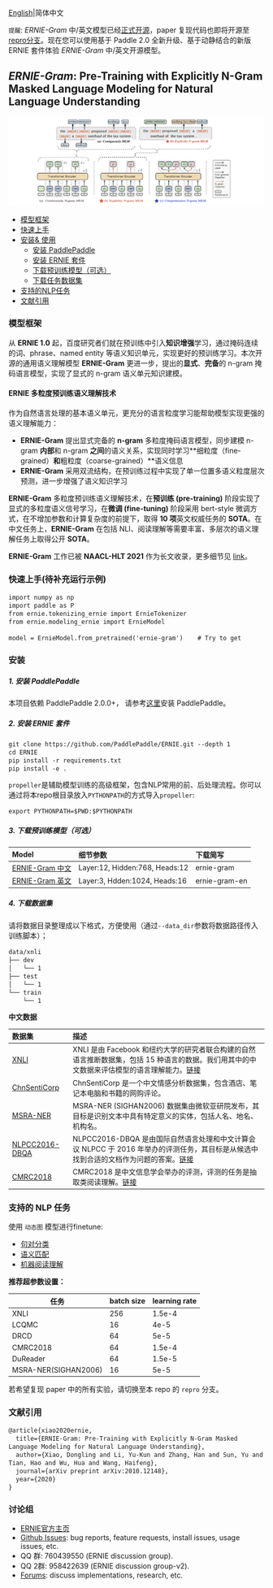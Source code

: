 [English](./README.en.md)|简体中文

`提醒`: *ERNIE-Gram* 中/英文模型已经[正式开源](#3-下载预训练模型可选)，paper 复现代码也即将开源至 [repro分支](https://github.com/PaddlePaddle/ERNIE/tree/repro)。现在您可以使用基于 Paddle 2.0 全新升级、基于动静结合的新版 ERNIE 套件体验 *ERNIE-Gram* 中/英文开源模型。


## _ERNIE-Gram_: Pre-Training with Explicitly N-Gram Masked Language Modeling for Natural Language Understanding

![ERNIE-Gram](.meta/ernie-gram.jpeg)

- [模型框架](#模型框架)
- [快速上手](#快速上手)
- [安装& 使用](#安装)
  * [安装 PaddlePaddle](#1-安装-paddlepaddle)
  * [安装 ERNIE 套件](#2-安装-ernie-套件)
  * [下载预训练模型（可选）](#3-下载预训练模型可选)
  * [下载任务数据集](#4-下载数据集)
- [支持的NLP任务](#支持的-nlp-任务)
- [文献引用](#文献引用)

### 模型框架

从 **ERNIE 1.0** 起，百度研究者们就在预训练中引入**知识增强**学习，通过掩码连续的词、phrase、named entity 等语义知识单元，实现更好的预训练学习。本次开源的通用语义理解模型 **ERNIE-Gram** 更进一步，提出的**显式**、**完备**的 n-gram 掩码语言模型，实现了显式的 n-gram 语义单元知识建模。

#### ERNIE 多粒度预训练语义理解技术
 作为自然语言处理的基本语义单元，更充分的语言粒度学习能帮助模型实现更强的语义理解能力：
 - **ERNIE-Gram** 提出显式完备的 **n-gram** 多粒度掩码语言模型，同步建模 n-gram **内部**和 n-gram **之间**的语义关系，实现同时学习**细粒度（fine-grained）**和**粗粒度（coarse-grained）**语义信息
 - **ERNIE-Gram** 采用双流结构，在预训练过程中实现了单一位置多语义粒度层次预测，进一步增强了语义知识学习

**ERNIE-Gram** 多粒度预训练语义理解技术，在**预训练 (pre-training)** 阶段实现了显式的多粒度语义信号学习，在**微调 (fine-tuning)** 阶段采用 bert-style 微调方式，在不增加参数和计算复杂度的前提下，取得 **10 项**英文权威任务的 **SOTA**。在中文任务上，**ERNIE-Gram** 在包括 NLI、阅读理解等需要丰富、多层次的语义理解任务上取得公开 **SOTA**。

**ERNIE-Gram** 工作已被 **NAACL-HLT 2021** 作为长文收录，更多细节见 [link](https://arxiv.org/abs/2010.12148)。

### 快速上手(待补充运行示例)
```shell
import numpy as np
import paddle as P
from ernie.tokenizing_ernie import ErnieTokenizer
from ernie.modeling_ernie import ErnieModel

model = ErnieModel.from_pretrained('ernie-gram')    # Try to get 

```


### 安装

##### 1. 安装 PaddlePaddle

本项目依赖 PaddlePaddle 2.0.0+， 请参考[这里](https://www.paddlepaddle.org.cn/install/quick)安装 PaddlePaddle。

##### 2. 安装 ERNIE 套件

```shell
git clone https://github.com/PaddlePaddle/ERNIE.git --depth 1
cd ERNIE
pip install -r requirements.txt
pip install -e .
```
`propeller`是辅助模型训练的高级框架，包含NLP常用的前、后处理流程。你可以通过将本repo根目录放入`PYTHONPATH`的方式导入`propeller`:
```shell
export PYTHONPATH=$PWD:$PYTHONPATH
```

##### 3. 下载预训练模型（可选）


| Model                                              | 细节参数                                                                  |下载简写|
| :------------------------------------------------- |:------------------------------------------------------------------------- |:-------|
| [ERNIE-Gram 中文](https://ernie-github.cdn.bcebos.com/model-ernie-gram-zh.1.tar.gz)           | Layer:12, Hidden:768, Heads:12  |ernie-gram|
| [ERNIE-Gram 英文](https://ernie-github.cdn.bcebos.com/model-ernie-gram-en.1.tar.gz)                  | Layer:3, Hdden:1024, Heads:16   |ernie-gram-en|

##### 4. 下载数据集

请将数据目录整理成以下格式，方便使用（通过`--data_dir`参数将数据路径传入训练脚本）；

```shell
data/xnli
├── dev
│   └── 1
├── test
│   └── 1
└── train
    └── 1
```

**中文数据**

| 数据集|描述|
|:--------|:----------|
| [XNLI](https://ernie-github.cdn.bcebos.com/data-xnli.tar.gz)                 |XNLI 是由 Facebook 和纽约大学的研究者联合构建的自然语言推断数据集，包括 15 种语言的数据。我们用其中的中文数据来评估模型的语言理解能力。[链接](https://github.com/facebookresearch/XNLI)|
| [ChnSentiCorp](https://ernie-github.cdn.bcebos.com/data-chnsenticorp.tar.gz) |ChnSentiCorp 是一个中文情感分析数据集，包含酒店、笔记本电脑和书籍的网购评论。|
| [MSRA-NER](https://ernie-github.cdn.bcebos.com/data-msra_ner.tar.gz)         |MSRA-NER (SIGHAN2006) 数据集由微软亚研院发布，其目标是识别文本中具有特定意义的实体，包括人名、地名、机构名。|
| [NLPCC2016-DBQA](https://ernie-github.cdn.bcebos.com/data-dbqa.tar.gz)       |NLPCC2016-DBQA 是由国际自然语言处理和中文计算会议 NLPCC 于 2016 年举办的评测任务，其目标是从候选中找到合适的文档作为问题的答案。[链接](http://tcci.ccf.org.cn/conference/2016/dldoc/evagline2.pdf)|
|[CMRC2018](https://ernie-github.cdn.bcebos.com/data-cmrc2018.tar.gz)|CMRC2018 是中文信息学会举办的评测，评测的任务是抽取类阅读理解。[链接](https://github.com/ymcui/cmrc2018)


### 支持的 NLP 任务

使用 `动态图` 模型进行finetune:
  
  - [句对分类](./demo/finetune_classifier_distributed.py)
  - [语义匹配](./demo/finetune_classifier_distributed.py)
  - [机器阅读理解](./demo/finetune_mrc.py)


**推荐超参数设置：**

|任务|batch size|learning rate|
|--|--|--|
| XNLI         | 256             | 1.5e-4 |
| LCQMC        | 16              | 4e-5 |
| DRCD         | 64              | 5e-5 |
| CMRC2018     | 64              | 1.5e-4 |
| DuReader     | 64              | 1.5e-5 |
| MSRA-NER(SIGHAN2006)  | 16      | 5e-5 |

若希望复现 paper 中的所有实验，请切换至本 repo 的 `repro` 分支。

### 文献引用

```
@article{xiao2020ernie,
  title={ERNIE-Gram: Pre-Training with Explicitly N-Gram Masked Language Modeling for Natural Language Understanding},
  author={Xiao, Dongling and Li, Yu-Kun and Zhang, Han and Sun, Yu and Tian, Hao and Wu, Hua and Wang, Haifeng},
  journal={arXiv preprint arXiv:2010.12148},
  year={2020}
}
```

### 讨论组
- [ERNIE官方主页](https://wenxin.baidu.com/)
- [Github Issues](https://github.com/PaddlePaddle/ERNIE/issues): bug reports, feature requests, install issues, usage issues, etc.
- QQ 群: 760439550 (ERNIE discussion group).
- QQ 2群: 958422639 (ERNIE discussion group-v2).
- [Forums](http://ai.baidu.com/forum/topic/list/168?pageNo=1): discuss implementations, research, etc.
